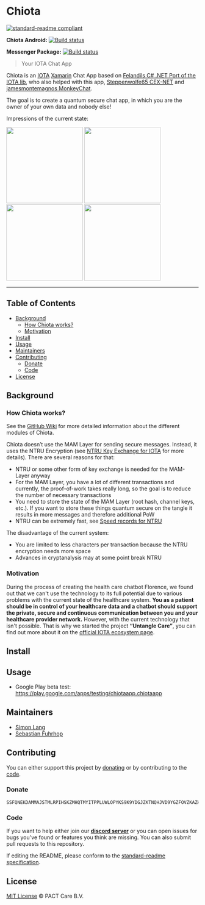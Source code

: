 # Chiota

[![standard-readme compliant](https://img.shields.io/badge/readme%20style-standard-brightgreen.svg?style=flat-square)](https://github.com/RichardLitt/standard-readme)

**Chiota Android:** [![Build status](https://florencechat.visualstudio.com/Chiota/_apis/build/status/Chiota%20Android)](https://florencechat.visualstudio.com/Chiota/_build/latest?definitionId=10)

**Messenger Package:** [![Build status](https://florencechat.visualstudio.com/Chiota/_apis/build/status/Chiota%20Messenger%20Package)](https://florencechat.visualstudio.com/Chiota/_build/latest?definitionId=9)

> Your IOTA Chat App

Chiota is an [IOTA](http://iota.org/) [Xamarin](https://www.xamarin.com/) Chat App based on [Felandils C# .NET Port of the IOTA lib](https://github.com/Felandil/tangle-.net), who also helped with this app, [Steppenwolfe65 CEX-NET](https://github.com/Steppenwolfe65/CEX-NET) and [jamesmontemagnos MonkeyChat](https://github.com/jamesmontemagno/app-monkeychat).  

The goal is to create a quantum secure chat app, in which you are the owner of your own data and nobody else! 

Impressions of the current state:

<img src="https://chiota.blob.core.windows.net/screenshots/Screenshot_20180406-180427.jpg" width="200"> <img src="https://chiota.blob.core.windows.net/screenshots/Screenshot_20180402-123945.jpg" width="200"> <img src="https://chiota.blob.core.windows.net/screenshots/Screenshot_20180406-180148.jpg" width="200"> <img src="https://chiota.blob.core.windows.net/screenshots/Screenshot_20180402-124908.jpg" width="200">

---

## Table of Contents

- [Background](#background)
  - [How Chiota works?](#how-chiota-works)
  - [Motivation](#motivation)
- [Install](#install)
- [Usage](#usage)
- [Maintainers](#maintainers)
- [Contributing](#contributing)
  - [Donate](#donate)
  - [Code](#code)
- [License](#license)

## Background

### How Chiota works?
See the [GitHub Wiki](https://github.com/Noc2/Chiota/wiki) for more detailed information about the different modules of Chiota. 

Chiota doesn’t use the MAM Layer for sending secure messages. Instead, it uses the NTRU Encryption (see [NTRU Key Exchange for IOTA](https://github.com/Noc2/Chiota/wiki/NTRU-Key-Exchange-for-IOTA) for more details). 
There are several reasons for that:
-	NTRU or some other form of key exchange is needed for the MAM-Layer anyway
-	For the MAM Layer, you have a lot of different transactions and currently, the proof-of-work takes really long, so the goal is to reduce the number of necessary transactions
-	You need to store the state of the MAM Layer (root hash, channel keys, etc.). If you want to store these things quantum secure on the tangle it results in more messages and therefore additional PoW
- NTRU can be extremely fast, see [Speed records for NTRU](https://homes.esat.kuleuven.be/~fvercaut/papers/ntru_gpu.pdf) 

The disadvantage of the current system:
-	You are limited to less characters per transaction because the NTRU encryption needs more space 
-	Advances in cryptanalysis may at some point break NTRU

### Motivation
During the process of creating the health care chatbot Florence, we found out that we can't use the technology to its full potential due to various problems with the current state of the healthcare system. **You as a patient should be in control of your healthcare data and a chatbot should support the private, secure and continuous communication between you and your healthcare provider network.** However, with the current technology that isn't possible. That is why we started the project **“Untangle Care”**, you can find out more about it on the [official IOTA ecosystem page](https://ecosystem.iota.org/projects/untangle-care). 

## Install

## Usage

- Google Play beta test: https://play.google.com/apps/testing/chiotaapp.chiotaapp

## Maintainers

- [Simon Lang](https://github.com/ThunderSL)
- [Sebastian Fuhrhop](https://github.com/Felandil)

## Contributing
You can either support this project by [donating](#donate) or by contributing to the [code](#code). 

### Donate
```
SSFQNEKDAMMAJSTMLRPIHSKZMHQTMYITPPLUWLOPYKS9K9YDGJZKTNQHJVD9YGZFOVZKAZHDIDMFWJGUYFZOTSAS9C 
```

### Code 
If you want to help either join our **[discord server](https://discord.gg/VMj7PFN)** or you can open issues for bugs you've found or features you think are missing. You can also submit pull requests to this repository.

If editing the README, please conform to the [standard-readme specification](https://github.com/RichardLitt/standard-readme).

## License
[MIT License](https://github.com/PACTCare/Chiota/blob/master/LICENSE) © PACT Care B.V.
